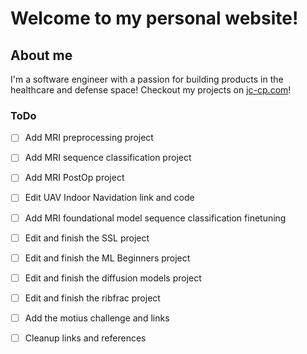 # Welcome to my personal website!

## About me

I'm a software engineer with a passion for building products in the healthcare and defense space! Checkout my projects on [jc-cp.com](https://jc-cp.com)!

### ToDo
- [ ] Add MRI preprocessing project
- [ ] Add MRI sequence classification project
- [ ] Add MRI PostOp project
- [ ] Edit UAV Indoor Navidation link and code
- [ ] Add MRI foundational model sequence classification finetuning 
- [ ] Edit and finish the SSL project
- [ ] Edit and finish the ML Beginners project
- [ ] Edit and finish the diffusion models project
- [ ] Edit and finish the ribfrac project
- [ ] Add the motius challenge and links
- [ ] Cleanup links and references


